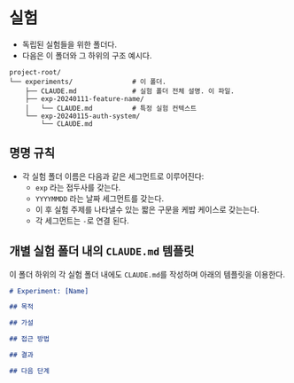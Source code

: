 # 실험

- 독립된 실험들을 위한 폴더다.
- 다음은 이 폴더와 그 하위의 구조 예시다.

```
project-root/
└── experiments/               # 이 폴더.
    ├── CLAUDE.md              # 실험 폴더 전체 설명. 이 파일.
    ├── exp-20240111-feature-name/
    │   └── CLAUDE.md          # 특정 실험 컨텍스트
    └── exp-20240115-auth-system/
        └── CLAUDE.md
```

## 명명 규칙

- 각 실험 폴더 이름은 다음과 같은 세그먼트로 이루어진다:
  - `exp` 라는 접두사를 갖는다.
  - `YYYYMMDD` 라는 날짜 세그먼트를 갖는다.
  - 이 후 실험 주제를 나타낼수 있는 짧은 구문을 케밥 케이스로 갖는는다.
  - 각 세그먼트는 `-`로 연결 된다.

## 개별 실험 폴더 내의 `CLAUDE.md` 템플릿

이 폴더 하위의 각 실험 폴더 내에도 `CLAUDE.md`를 작성하며 아래의 템플릿을 이용한다.

```markdown
# Experiment: [Name]

## 목적

## 가설

## 접근 방법

## 결과

## 다음 단계
```
